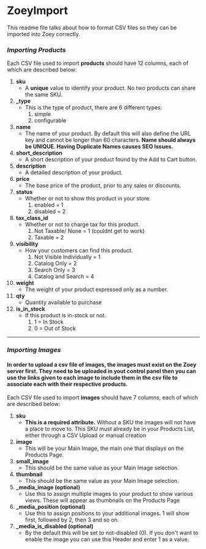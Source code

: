 # ZoeyImport

This readme file talks about how to format CSV files so they can be imported into Zoey correctly.

<h3><i>Importing Products</i></h3>

Each CSV file used to import <b>products</b> should have 12 columns, each of which are described below:

<ol>

  <li>
    <b>sku</b>
    <ul>
      <li>A <b>unique</b> value to identify your product. No two products can share the same SKU.</li>
    </ul>
  </li>
  
  <li>
    <b>_type</b>
    <ul>
      <li>
        This is the type of product, there are 6 different types:
        <ol>
          <li>simple</li>
          <li>configurable</li>
        </ol>
      </li>
    </ul>
  </li>
  
  <li>
    <b>name</b>
    <ul>
      <li>The name of your product. By default this will also define the URL key and cannot be longer than 60 characters. <b>Name should always be UNIQUE. Having Duplicate Names causes SEO Issues.</b></li>
    </ul>
  </li>
  
  <li>
    <b>short_description</b>
    <ul>
      <li>A short description of your product found by the Add to Cart button.</li>
    </ul>
  </li>
  
  <li>
    <b>description</b>
    <ul>
      <li>A detailed description of your product.</li>
    </ul>
  </li>
  
  <li>
    <b>price</b>
    <ul>
      <li>The base price of the product, prior to any sales or discounts.</li>
    </ul>
  </li>
  
  <li>
    <b>status</b>
    <ul>
      <li>
        Whether or not to show this product in your store.
        <ol>
          <li>enabled = 1</li>
          <li>disabled = 2</li>
        </ol>
      </li>
    </ul>
  </li>
  
  <li>
    <b>tax_class_id</b>
    <ul>
      <li>
        Whether or not to charge tax for this product.
        <ol>
          <li>Not Taxable/ None = 1 (couldnt get to work)</li>
          <li>Taxable = 2</li>
        </ol>
      </li>
    </ul>
  </li>
  
  <li>
    <b>visibility</b>
    <ul>
      <li>
        How your customers can find this product.
        <ol>
          <li>Not Visible Individually = 1</li>
          <li>Catalog Only = 2</li>
          <li>Search Only = 3</li>
          <li>Catalog and Search = 4</li>
        </ol>
      </li>
    </ul>
  </li>
  
  <li>
    <b>weight</b>
    <ul>
      <li>The weight of your product expressed only as a number.</li>
    </ul>
  </li>
  
  <li>
    <b>qty</b>
    <ul>
      <li>Quantity available to purchase</li>
    </ul>
  </li>
  
  <li>
    <b>is_in_stock</b>
    <ul>
      <li>
        If this product is in-stock or not.
        <ol>
          <li>1 = In Stock</li>
          <li>0 = Out of Stock</li>
        </ol>
      </li>
    </ul>
  </li>
  
</ol>

<hr>

<h3><i>Importing Images</i></h3>
<h4>In order to upload a csv file of images, the images must exist on the Zoey server first. They need to be uploaded in yout control panel then you can use the links given to each image to include them in the csv file to associate each with their respective products.</h4>

Each CSV file used to import <b>images</b> should have 7 columns, each of which are described below:

<ol>

  <li>
    <b>sku</b>
    <ul>
      <li><b>This is a required attribute.</b> Without a SKU the images will not have a place to move to. This SKU must already be in your Products List, either through a CSV Upload or manual creation</li>
    </ul>
  </li>
  
  <li>
    <b>image</b>
    <ul>
      <li>This will be your Main Image, the main one that displays on the Products Page.</li>
    </ul>
  </li>
  
  <li>
    <b>small_image</b>
    <ul>
      <li>This should be the same value as your Main Image selection.</li>
    </ul>
  </li>
  
  <li>
    <b>thumbnail</b>
    <ul>
      <li>This should be the same value as your Main Image selection.</li>
    </ul>
  </li>
  
  <li>
    <b>_media_image (optional)</b>
    <ul>
      <li>Use this to assign multiple images to your product to show various views. These will appear as thumbnails on the Products Page</li>
    </ul>
  </li>
  
  <li>
    <b>_media_position (optional)</b>
    <ul>
      <li>Use this to assign positions to your additional images. 1 will show first, followed by 2, then 3 and so on.</li>
    </ul>
  </li>
  
  <li>
    <b>_media_is_disabled (optional)</b>
    <ul>
      <li>By the default this will be set to not-disabled (0). If you don't want to enable the image you can use this Header and enter 1 as a value.</li>
    </ul>
  </li>
  
</ol>
